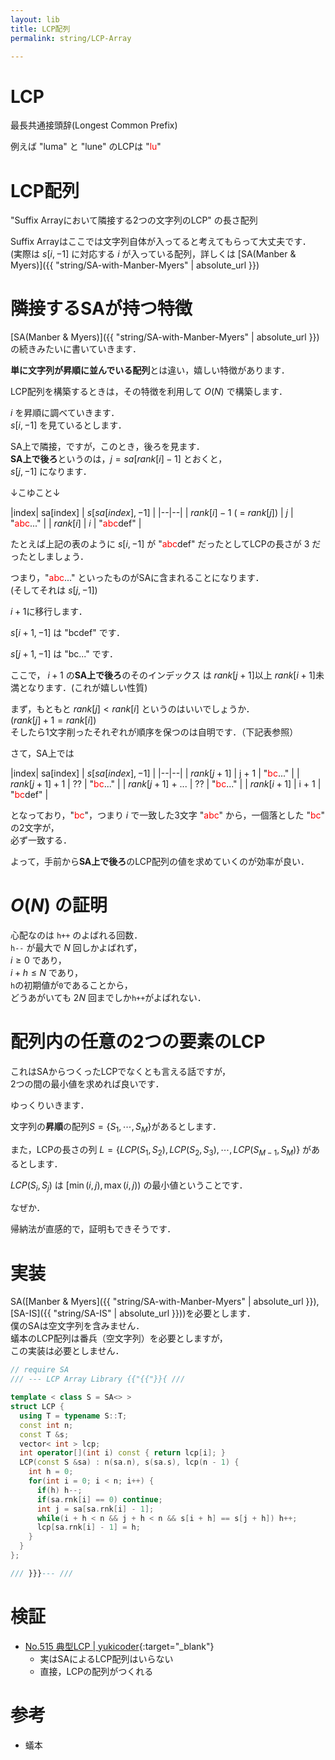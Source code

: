 ```yaml
---
layout: lib
title: LCP配列
permalink: string/LCP-Array

---
```



# LCP

最長共通接頭辞(Longest Common Prefix)

例えば "luma" と "lune" のLCPは "<span style="color:red">lu</span>"

# LCP配列

"Suffix Arrayにおいて隣接する2つの文字列のLCP" の長さ配列

Suffix Arrayはここでは文字列自体が入ってると考えてもらって大丈夫です．  
(実際は $s[i, -1]$ に対応する $i$ が入っている配列，詳しくは [SA(Manber & Myers)]({{ "string/SA-with-Manber-Myers" | absolute_url }})

# 隣接するSAが持つ特徴

[SA(Manber & Myers)]({{ "string/SA-with-Manber-Myers" | absolute_url }})の続きみたいに書いていきます．

**単に文字列が昇順に並んでいる配列**とは違い，嬉しい特徴があります．

LCP配列を構築するときは，その特徴を利用して $O(N)$ で構築します．

$i$ を昇順に調べていきます．  
$s[i, -1]$ を見ているとします．

SA上で隣接，ですが，このとき，後ろを見ます．  
**SA上で後ろ**というのは，$j = sa[rank[i] - 1]$ とおくと，  
$s[j, -1]$ になります．

↓こゆこと↓

|index| sa[index] | $s[sa[index], -1]$ |
|--|--|
| $rank[i] - 1$ ( = $rank[j]$) | $j$ | "<span style="color:red">abc</span>..." |
| $rank[i]$ | $i$ | "<span style="color:red">abc</span>def" |

たとえば上記の表のように $s[i, -1]$ が "<span style="color:red">abc</span>def" だったとしてLCPの長さが 3 だったとしましょう．

つまり，"<span style="color:red">abc</span>..." といったものがSAに含まれることになります．  
(そしてそれは $s[j, -1]$)

$i + 1$に移行します．

$s[i + 1, -1]$ は "bcdef" です．

$s[j + 1, -1]$ は "bc..." です．

ここで， $i+1$ の**SA上で後ろ**のそのインデックス は $rank[j + 1]$以上 $rank[i + 1]$未満となります．(これが嬉しい性質)

まず，もともと $rank[j] \lt rank[i]$ というのはいいでしょうか．  
($rank[j] + 1 = rank[i]$)  
そしたら1文字削ったそれぞれが順序を保つのは自明です．（下記表参照）

さて，SA上では

|index| sa[index] | $s[sa[index], -1]$ |
|--|--|
| $rank[j + 1]$ | j + 1 | "<span style="color:red">bc</span>..." |
| $rank[j + 1] + 1$ | ?? | "<span style="color:red">bc</span>..." |
| $rank[j + 1]$ + ... | ?? | "<span style="color:red">bc</span>..." |
| $rank[i + 1]$ | i + 1 | "<span style="color:red">bc</span>def" |

となっており，"<span style="color:red">bc</span>"，つまり $i$ で一致した3文字 "<span style="color:red">abc</span>" から，一個落とした "<span style="color:red">bc</span>" の2文字が，  
必ず一致する．

よって，手前から**SA上で後ろ**のLCP配列の値を求めていくのが効率が良い．

# $O(N)$ の証明

心配なのは `h++` のよばれる回数．  
`h--` が最大で $N$ 回しかよばれず，  
$i \geq 0$ であり，  
$i + h \leq N$ であり，  
`h`の初期値が`0`であることから，  
どうあがいても $2N$ 回までしか`h++`がよばれない．

# 配列内の任意の2つの要素のLCP

これはSAからつくったLCPでなくとも言える話ですが，  
2つの間の最小値を求めれば良いです．

ゆっくりいきます．

文字列の**昇順**の配列$S = \{S_1, \cdots , S_M\}$があるとします．

また，LCPの長さの列 $L = \{LCP(S_1, S_2), LCP(S_2, S_3), \cdots, LCP(S_{M-1}, S_M)\}$ があるとします．

$LCP(S_i, S_j)$ は $[\min(i, j), \max(i, j))$ の最小値ということです．<!-- ] -->

なぜか．

帰納法が直感的で，証明もできそうです．

# 実装

SA([Manber & Myers]({{ "string/SA-with-Manber-Myers" | absolute_url }}), [SA-IS]({{ "string/SA-IS" | absolute_url }}))を必要とします．  
僕のSAは空文字列を含みません．  
蟻本のLCP配列は番兵（空文字列）を必要としますが，  
この実装は必要としません．


```cpp
// require SA
/// --- LCP Array Library {{"{{"}}{ ///

template < class S = SA<> >
struct LCP {
  using T = typename S::T;
  const int n;
  const T &s;
  vector< int > lcp;
  int operator[](int i) const { return lcp[i]; }
  LCP(const S &sa) : n(sa.n), s(sa.s), lcp(n - 1) {
    int h = 0;
    for(int i = 0; i < n; i++) {
      if(h) h--;
      if(sa.rnk[i] == 0) continue;
      int j = sa[sa.rnk[i] - 1];
      while(i + h < n && j + h < n && s[i + h] == s[j + h]) h++;
      lcp[sa.rnk[i] - 1] = h;
    }
  }
};

/// }}}--- ///
```


# 検証

* [No.515 典型LCP \| yukicoder](https://yukicoder.me/submissions/281621){:target="_blank"}
  * 実はSAによるLCP配列はいらない
  * 直接，LCPの配列がつくれる

# 参考

* 蟻本

